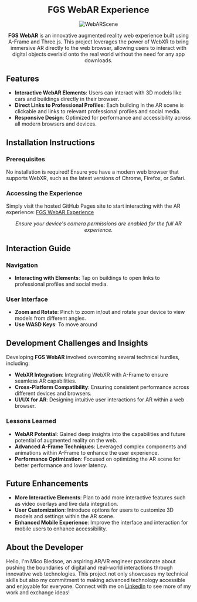 <div align="center">
  <h1 style="font-size: 24px;">FGS WebAR Experience</h1>
  <img src="https://github.com/MicoBledsoe/WebAR/assets/108279441/bada8b11-a304-492c-9423-ccc44b585919" alt="WebARScene">
</div>

<div align="center">
  <p><strong>FGS WebAR</strong> is an innovative augmented reality web experience built using A-Frame and Three.js. This project leverages the power of WebXR to bring immersive AR directly to the web browser, allowing users to interact with digital objects overlaid onto the real world without the need for any app downloads.</p>
</div>

## Features

- **Interactive WebAR Elements**: Users can interact with 3D models like cars and buildings directly in their browser.
- **Direct Links to Professional Profiles**: Each building in the AR scene is clickable and links to relevant professional profiles and social media.
- **Responsive Design**: Optimized for performance and accessibility across all modern browsers and devices.

## Installation Instructions

### Prerequisites

No installation is required! Ensure you have a modern web browser that supports WebXR, such as the latest versions of Chrome, Firefox, or Safari.

### Accessing the Experience

Simply visit the hosted GitHub Pages site to start interacting with the AR experience:
[FGS WebAR Experience](https://micobledsoe.github.io/WebXR/)

<div align="center">
  <p><em>Ensure your device's camera permissions are enabled for the full AR experience.</em></p>
</div>

## Interaction Guide

### Navigation
- **Interacting with Elements**: Tap on buildings to open links to professional profiles and social media.

### User Interface
- **Zoom and Rotate**: Pinch to zoom in/out and rotate your device to view models from different angles.
- **Use WASD Keys**: To move around

## Development Challenges and Insights

Developing **FGS WebAR** involved overcoming several technical hurdles, including:

- **WebXR Integration**: Integrating WebXR with A-Frame to ensure seamless AR capabilities.
- **Cross-Platform Compatibility**: Ensuring consistent performance across different devices and browsers.
- **UI/UX for AR**: Designing intuitive user interactions for AR within a web browser.

### Lessons Learned

- **WebAR Potential**: Gained deep insights into the capabilities and future potential of augmented reality on the web.
- **Advanced A-Frame Techniques**: Leveraged complex components and animations within A-Frame to enhance the user experience.
- **Performance Optimization**: Focused on optimizing the AR scene for better performance and lower latency.

## Future Enhancements

- **More Interactive Elements**: Plan to add more interactive features such as video overlays and live data integration.
- **User Customization**: Introduce options for users to customize 3D models and settings within the AR scene.
- **Enhanced Mobile Experience**: Improve the interface and interaction for mobile users to enhance accessibility.

## About the Developer

Hello, I'm Mico Bledsoe, an aspiring AR/VR engineer passionate about pushing the boundaries of digital and real-world interactions through innovative web technologies. This project not only showcases my technical skills but also my commitment to making advanced technology accessible and enjoyable for everyone. Connect with me on [LinkedIn](https://www.linkedin.com/in/micobledsoe) to see more of my work and exchange ideas!
